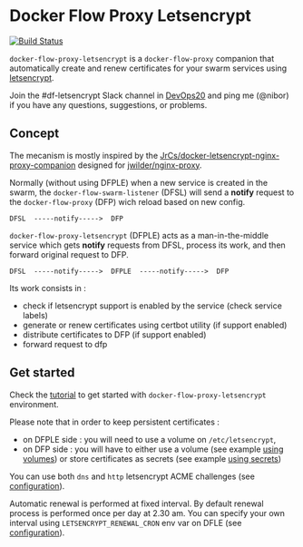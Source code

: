 # Docker Flow Proxy Letsencrypt

[![Build Status](https://travis-ci.org/n1b0r/docker-flow-proxy-letsencrypt.svg?branch=master)](https://travis-ci.org/n1b0r/docker-flow-proxy-letsencrypt)

`docker-flow-proxy-letsencrypt` is a `docker-flow-proxy` companion that automatically create and renew certificates for your swarm services using [letsencrypt](https://letsencrypt.org/).

Join the #df-letsencrypt Slack channel in [DevOps20](http://slack.devops20toolkit.com/) and ping me (@nibor) if you have any questions, suggestions, or problems.

## Concept

The mecanism is mostly inspired by the [JrCs/docker-letsencrypt-nginx-proxy-companion](https://github.com/JrCs/docker-letsencrypt-nginx-proxy-companion) designed for [jwilder/nginx-proxy](https://github.com/jwilder/nginx-proxy).


Normally (without using DFPLE) when a new service is created in the swarm, the `docker-flow-swarm-listener` (DFSL) will send a **notify** request to the `docker-flow-proxy` (DFP) wich reload based on new config.

```
DFSL  -----notify----->  DFP
```

`docker-flow-proxy-letsencrypt` (DFPLE) acts as a man-in-the-middle service which gets **notify** requests from DFSL, process its work, and then forward original request to DFP.

```
DFSL  -----notify----->  DFPLE  -----notify----->  DFP
```

Its work consists in :

  * check if letsencrypt support is enabled by the service (check service labels)
  * generate or renew certificates using certbot utility (if support enabled)
  * distribute certificates to DFP (if support enabled)
  * forward request to dfp


## Get started

Check the [tutorial](tutorial-volumes.md) to get started with `docker-flow-proxy-letsencrypt` environment.

Please note that in order to keep persistent certificates :

  * on DFPLE side : you will need to use a volume on `/etc/letsencrypt`,
  * on DFP side : you will have to either use a volume (see example [using volumes](example-volumes.md)) or store certificates as secrets (see example [using secrets](example-secrets.md))

You can use both `dns` and `http` letsencrypt ACME challenges (see [configuration](config.md)).

Automatic renewal is performed at fixed interval. By default renewal process is performed once per day at 2.30 am. You can specify your own interval using `LETSENCRYPT_RENEWAL_CRON` env var on DFLE (see [configuration](config.md)).